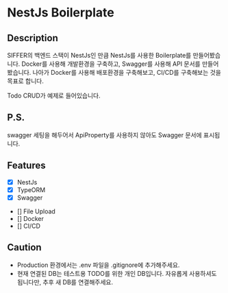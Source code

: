 # NestJs Boilerplate

## Description

SIFFER의 백엔드 스택이 NestJs인 만큼 NestJs를 사용한 Boilerplate를 만들어봤습니다.
Docker를 사용해 개발환경을 구축하고, Swagger를 사용해 API 문서를 만들어봤습니다.
나아가 Docker를 사용해 배포환경을 구축해보고, CI/CD를 구축해보는 것을 목표로 합니다.

Todo CRUD가 예제로 들어있습니다.

## P.S.

swagger 세팅을 해두어서 ApiProperty를 사용하지 않아도 Swagger 문서에 표시됩니다.

## Features

- [x] NestJs
- [x] TypeORM
- [x] Swagger
- [] File Upload
- [] Docker
- [] CI/CD

## Caution

- Production 환경에서는 .env 파일을 .gitignore에 추가해주세요.
- 현재 연결된 DB는 테스트용 TODO를 위한 개인 DB입니다. 자유롭게 사용하셔도 됩니다만, 추후 새 DB를 연결해주세요.
